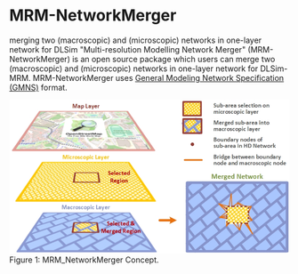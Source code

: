 # MRM-NetworkMerger
merging two (macroscopic) and (microscopic) networks in one-layer network for DLSim
"Multi-resolution Modelling Network Merger" (MRM-NetworkMerger) is an open source package which users can merge two (macroscopic) and (microscopic) networks in one-layer network for DLSim-MRM. MRM-NetworkMerger uses [General Modeling Network Specification (GMNS)](https://github.com/zephyr-data-specs/GMNS) format. 

![alt text](https://github.com/asu-trans-ai-lab/MRM_NetworkMerger/blob/main/media/networkMergerConcept2.jpg)
Figure 1: MRM_NetworkMerger Concept.
